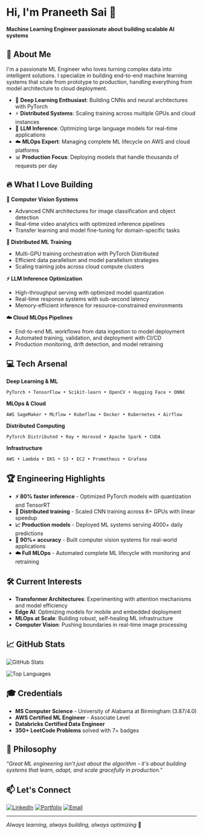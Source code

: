 # Hi, I'm Praneeth Sai 👋

**Machine Learning Engineer passionate about building scalable AI systems**

## 🚀 About Me

I'm a passionate ML Engineer who loves turning complex data into intelligent solutions. I specialize in building end-to-end machine learning systems that scale from prototype to production, handling everything from model architecture to cloud deployment.

- 🧠 **Deep Learning Enthusiast**: Building CNNs and neural architectures with PyTorch
- ⚡ **Distributed Systems**: Scaling training across multiple GPUs and cloud instances  
- 🤖 **LLM Inference**: Optimizing large language models for real-time applications
- ☁️ **MLOps Expert**: Managing complete ML lifecycle on AWS and cloud platforms
- 📊 **Production Focus**: Deploying models that handle thousands of requests per day

## 🔥 What I Love Building

**🎯 Computer Vision Systems**
- Advanced CNN architectures for image classification and object detection
- Real-time video analytics with optimized inference pipelines
- Transfer learning and model fine-tuning for domain-specific tasks

**🚀 Distributed ML Training**
- Multi-GPU training orchestration with PyTorch Distributed
- Efficient data parallelism and model parallelism strategies
- Scaling training jobs across cloud compute clusters

**⚡ LLM Inference Optimization**
- High-throughput serving with optimized model quantization
- Real-time response systems with sub-second latency
- Memory-efficient inference for resource-constrained environments

**☁️ Cloud MLOps Pipelines**
- End-to-end ML workflows from data ingestion to model deployment
- Automated training, validation, and deployment with CI/CD
- Production monitoring, drift detection, and model retraining

## 💻 Tech Arsenal

**Deep Learning & ML**
```
PyTorch • TensorFlow • Scikit-learn • OpenCV • Hugging Face • ONNX
```

**MLOps & Cloud**
```
AWS SageMaker • MLflow • Kubeflow • Docker • Kubernetes • Airflow
```

**Distributed Computing**
```
PyTorch Distributed • Ray • Horovod • Apache Spark • CUDA
```

**Infrastructure**
```
AWS • Lambda • EKS • S3 • EC2 • Prometheus • Grafana
```

## 🏆 Engineering Highlights

- **⚡ 80% faster inference** - Optimized PyTorch models with quantization and TensorRT
- **🔄 Distributed training** - Scaled CNN training across 8+ GPUs with linear speedup
- **📈 Production models** - Deployed ML systems serving 4000+ daily predictions
- **🎯 90%+ accuracy** - Built computer vision systems for real-world applications
- **☁️ Full MLOps** - Automated complete ML lifecycle with monitoring and retraining

## 🛠️ Current Interests

- **Transformer Architectures**: Experimenting with attention mechanisms and model efficiency
- **Edge AI**: Optimizing models for mobile and embedded deployment
- **MLOps at Scale**: Building robust, self-healing ML infrastructure
- **Computer Vision**: Pushing boundaries in real-time image processing

## 📈 GitHub Stats

![GitHub Stats](https://github-readme-stats.vercel.app/api?username=YOUR_USERNAME&show_icons=true&theme=tokyonight&count_private=true&hide_border=true)

![Top Languages](https://github-readme-stats.vercel.app/api/top-langs/?username=YOUR_USERNAME&layout=compact&theme=tokyonight&hide_border=true)

## 🎓 Credentials

- **MS Computer Science** - University of Alabama at Birmingham (3.87/4.0)
- **AWS Certified ML Engineer** - Associate Level
- **Databricks Certified Data Engineer**
- **350+ LeetCode Problems** solved with 7+ badges

## 🌟 Philosophy

*"Great ML engineering isn't just about the algorithm - it's about building systems that learn, adapt, and scale gracefully in production."*

## 📫 Let's Connect

[![LinkedIn](https://img.shields.io/badge/LinkedIn-0077B5?style=for-the-badge&logo=linkedin&logoColor=white)](https://www.linkedin.com/in/contactpraneeth/)
[![Portfolio](https://img.shields.io/badge/Portfolio-000000?style=for-the-badge&logo=vercel&logoColor=white)](https://pranthinks.github.io)
[![Email](https://img.shields.io/badge/Email-D14836?style=for-the-badge&logo=gmail&logoColor=white)](mailto:praneethsaichunchu@gmail.com)

---

*Always learning, always building, always optimizing* 🚀
